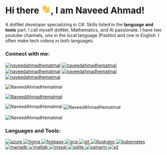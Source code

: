 # Hi there <img src="./Contents/wave.gif" width="30px">, I am Naveed Ahmad!

A dotNet developer specializing in C#. Skills listed in the **language and tools** part.
I call myself dotNet, Mathematics, and AI passionate.
I have two youtube channels, one in the local language (Pashto) and one in English. I often make tech videos in both languages.

<h3 align="left">Connect with me:</h3>
<p align="left">
</a>
<a href="https://dev.to/naveedahmadhematmal" target="blank"><img align="center" src="https://cdn.jsdelivr.net/npm/simple-icons@3.0.1/icons/dev-dot-to.svg" alt="naveedahmadhematmal" height="30" width="40" /></a>
<a href="https://twitter.com/naveedahmadhematmal" target="blank"><img align="center" src="https://cdn.jsdelivr.net/npm/simple-icons@3.0.1/icons/twitter.svg" alt="naveedahmadhematmal" height="30" width="40" /></a>
<a href="https://stackoverflow.com/users/naveedahmadhematmal" target="blank"><img align="center" src="https://cdn.jsdelivr.net/npm/simple-icons@3.0.1/icons/stackoverflow.svg" alt="naveedahmadhematmal" height="30" width="40" /></a>
<a href="https://linkedin.com/in/naveedahmadhematmal" target="blank"><img align="center" src="https://cdn.jsdelivr.net/npm/simple-icons@3.0.1/icons/linkedin.svg" alt="naveedahmadhematmal" height="30" width="40" /></a>
<a href="https://www.youtube.com/channel/UC5ddUkXYCa0P98y_YalDbRA" target="blank"><img align="center" src="https://cdn.jsdelivr.net/npm/simple-icons@3.0.1/icons/youtube.svg" alt="naveedahmadhematmal" height="30" width="40" /></a>

<p align="left"> <img src="https://komarev.com/ghpvc/?username=NaveedAhmadHematmal&label=Profile%20views&color=0e75b6&style=flat" alt="NaveedAhmadHematmal" /> </p>

<p align="left"> <a href="https://github.com/ryo-ma/github-profile-trophy"><img src="https://github-profile-trophy.vercel.app/?username=NaveedAhmadHematmal" alt="NaveedAhmadHematmal" /></a> </p>


<p><img align="left" src="https://github-readme-stats.vercel.app/api/top-langs?username=NaveedAhmadHematmal&show_icons=true&locale=en&layout=compact" alt="NaveedAhmadHematmal" /></p>

<p>&nbsp;<img align="center" src="https://github-readme-stats.vercel.app/api?username=NaveedAhmadHematmal&show_icons=true&locale=en" alt="NaveedAhmadHematmal" /></p>

<p><img align="center" src="https://github-readme-streak-stats.herokuapp.com/?user=NaveedAhmadHematmal&" alt="NaveedAhmadHematmal" /></p>




<h3 align="left">Languages and Tools:</h3>
 <a href="https://azure.microsoft.com/en-in/" target="_blank"> <img src="https://www.vectorlogo.zone/logos/microsoft_azure/microsoft_azure-icon.svg" alt="azure" width="40" height="40"/> </a>  <a href="https://www.figma.com/" target="_blank"> <img src="https://www.vectorlogo.zone/logos/figma/figma-icon.svg" alt="figma" width="40" height="40"/> </a> <a href="https://firebase.google.com/" target="_blank"> <img src="https://www.vectorlogo.zone/logos/firebase/firebase-icon.svg" alt="firebase" width="40" height="40"/> </a> <a href="https://cloud.google.com" target="_blank"> <img src="https://www.vectorlogo.zone/logos/google_cloud/google_cloud-icon.svg" alt="gcp" width="40" height="40"/> </a> <a href="https://git-scm.com/" target="_blank"> <img src="https://www.vectorlogo.zone/logos/git-scm/git-scm-icon.svg" alt="git" width="40" height="40"/> </a> <a href="https://www.adobe.com/in/products/illustrator.html" target="_blank"> <img src="https://www.vectorlogo.zone/logos/adobe_illustrator/adobe_illustrator-icon.svg" alt="illustrator" width="40" height="40"/> </a> <a href="https://kubernetes.io" target="_blank"> <img src="https://www.vectorlogo.zone/logos/kubernetes/kubernetes-icon.svg" alt="kubernetes" width="40" height="40"/> </a> <a href="https://mariadb.org/" target="_blank"> <img src="https://www.vectorlogo.zone/logos/mariadb/mariadb-icon.svg" alt="mariadb" width="40" height="40"/> </a> <a href="https://www.mathworks.com/" target="_blank"> <img src="https://raw.githubusercontent.com/simple-icons/simple-icons/master/icons/mathworks.svg" alt="matlab" width="40" height="40"/> </a> <a href="https://www.microsoft.com/en-us/sql-server" target="_blank"> <img src="https://cdn.worldvectorlogo.com/logos/microsoft-sql-server.svg" alt="mssql" width="40" height="40"/> </a><a href="https://www.sqlite.org/" target="_blank"> <img src="https://www.vectorlogo.zone/logos/sqlite/sqlite-icon.svg" alt="sqlite" width="40" height="40"/> </a> <a href="https://dotnet.microsoft.com/apps/xamarin" target="_blank"> <img src="https://raw.githubusercontent.com/detain/svg-logos/780f25886640cef088af994181646db2f6b1a3f8/svg/xamarin.svg" alt="xamarin" width="40" height="40"/> </a> <a href="https://www.adobe.com/products/xd.html" target="_blank"> <img src="https://cdn.worldvectorlogo.com/logos/adobe-xd.svg" alt="xd" width="40" height="40"/>  </p>